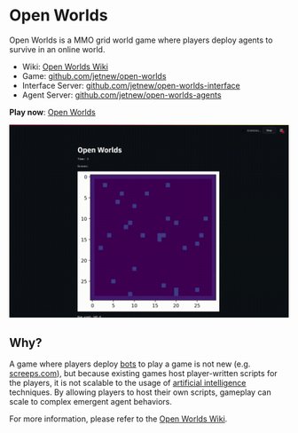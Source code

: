 # Open Worlds

Open Worlds is a MMO grid world game where players deploy agents to survive in an online world.

* Wiki: [Open Worlds Wiki](https://github.com/jetnew/open-worlds/wiki)
* Game: [github.com/jetnew/open-worlds](github.com/jetnew/open-worlds)
* Interface Server: [github.com/jetnew/open-worlds-interface](github.com/jetnew/open-worlds-interface)
* Agent Server: [github.com/jetnew/open-worlds-agents](github.com/jetnew/open-worlds-agents)

**Play now**: [Open Worlds](https://share.streamlit.io/jetnew/open-worlds-interface)

![image](assets/demo.gif)

## Why?

A game where players deploy [bots](https://en.wikipedia.org/wiki/Internet_bot) to play a game is not new (e.g. [screeps.com](https://screeps.com)), but because existing games host player-written scripts for the players, it is not scalable to the usage of [artificial intelligence](https://en.wikipedia.org/wiki/Deep_learning) techniques. By allowing players to host their own scripts, gameplay can scale to complex emergent agent behaviors.

For more information, please refer to the [Open Worlds Wiki](https://github.com/jetnew/open-worlds/wiki).